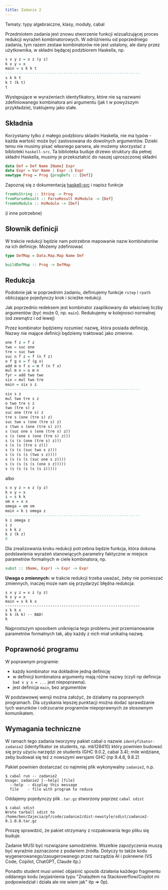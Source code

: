 ```yaml
---
title: Zadanie 2
---
```


Tematy: typy algebraiczne, klasy, moduły, cabal

Przedmiotem zadania jest znowu stworzenie funkcji wizualizującej proces redukcji wyrażeń kombinatorowych. W odróżnieniu od poprzedniego zadania, tym razem zestaw kombinatorów nie jest ustalony, ale dany przez użytkownika, w składni będącej podzbiorem Haskella, np.


``` haskell
s x y z = x z (y z)
k x y = x
main = s k k t
------------------------------------------------------------
s k k t
k t (k t)
t
```

Występujące w wyrażeniach identyfikatory, które nie są nazwami zdefiniowanego kombinatora ani argumentu
(jak t w powyższym przykładzie), traktujemy jako stałe.

## Składnia

Korzystamy tylko z małego podzbioru skladni Haskella, nie ma typów - każda wartość może być zastosowana do dowolnych argumentów.
Dzieki temu nie musimy pisać własnego parsera, ale możemy skorzystać z biblioteki `haskell-src`. Ta biblioteka buduje drzewo struktury dla pełnej składni Haskella, musimy je przekształcić do naszej uproszczonej składni

``` haskell
data Def = Def Name [Name] Expr
data Expr = Var Name | Expr :$ Expr
newtype Prog = Prog {progDefs :: [Def]}
```



Zapoznaj się z dokumentacją [haskell-src](https://hackage.haskell.org/package/haskell-src) i napisz funkcje

``` haskell
fromHsString :: String -> Prog
fromParseResult :: ParseResult HsModule -> [Def]
fromHsModule :: HsModule -> [Def]
```
(i inne potrzebne)

## Słownik definicji

W trakcie redukcji będzie nam potrzebne mapowanie nazw kombinatorów na ich definicje. Możemy zdefiniować

``` haskell
type DefMap = Data.Map.Map Name Def

buildDefMap :: Prog -> DefMap
```

## Redukcja

Podobnie jak w poprzednim zadaniu, definiujemy funkcje `rstep` i `rpath` obliczające pojedynczy krok i ścieżke redukcji.

Jak poprzednio redeksem jest kombinator zaaplikowany do właściwej liczby argumentów (być może 0, np. `main`). Redukujemy w kolejnosci normalnej (od zewnątrz i od lewej)

Przez kombinator będziemy rozumieć nazwę, która posiada definicję. Nazwy nie mające definicji będziemy traktować jako zmienne.



``` haskell
one f z = f z
two = suc one
tre = suc two
suc n f z = f (n f z)
o f g x = f (g x)
add m n f x = m f (n f x)
mul m n = o m n
fyr = add two two
six = mul two tre
main = six s z
------------------------------------------------------------
six s z
mul two tre s z
o two tre s z
two (tre s) z
suc one (tre s) z
tre s (one (tre s) z)
suc two s (one (tre s) z)
s (two s (one (tre s) z))
s (suc one s (one (tre s) z))
s (s (one s (one (tre s) z)))
s (s (s (one (tre s) z)))
s (s (s (tre s z)))
s (s (s (suc two s z)))
s (s (s (s (two s z))))
s (s (s (s (suc one s z))))
s (s (s (s (s (one s z)))))
s (s (s (s (s (s z)))))
```

albo


``` haskell
s x y z = x z (y z)
k x y = x
i = s k k
om x = x x
omega = om om
main = k i omega z
------------------------------------------------------------
k i omega z
i z
s k k z
k z (k z)
0
```

Dla zrealizowania kroku redukcji potrzebna będzie funkcja, która dokona podstawienia wyrażeń stanowiących parametry faktyczne w miejsce parametrów formalnych w ciele kombinatora, np.

``` haskell
subst :: (Name, Expr) -> Expr -> Expr
```
**Uwaga o zmiennych:** w trakcie redukcji trzeba uważać, żeby nie pomieszać zmiennych, inaczej moze nam się przydarzyć błędna redukcja:

```
s x y z = x z (y z)
k x y = x
main = s k k x
------------------------------------------------------------
s k k x
k k (k k) -- BAD!
k
```

Najprostszym sposobem uniknięcia tego problemu jest przemianowanie parametrów formalnych tak, aby każdy z nich miał unikalną nazwę.

## Poprawność programu

W poprawnym programie:
- każdy kombinator ma dokładnie jedną definicję
- w definicji kombinatora argumenty mają różne nazwy (czyli np definicja `bad x y x = ...` jest niepoprawna).
- jest definicja `main`, bez argumentów

W podstawowej wersji można założyć, że działamy na poprawnych programach.
Dla uzyskania lepszej punktacji można dodać sprawdzanie tych warunków i odrzucanie programów niepoprawnych
ze stosownym komunikatem.

## Wymagania techniczne

W ramach tego zadania tworzymy pakiet cabal o nazwie `identyfikator-zadanie2`
(identyfikator ze students, np. mb128410)
który powinien budować się przy użyciu narzędzi ze students (GHC 9.0.2, cabal 3.4);
mile widziane, zeby budowal się też z nowszymi wersjami GHC (np 9.4.8, 9.8.2)

Pakiet powinien dostarczać co najmniej plik wykonywalny `zadanie2`, n.p.

```
$ cabal run -- zadanie2
Usage: zadanie2 [--help] [file]
  --help  - display this message
  file    - file with program to reduce
```

Oddajemy pojedynczy plik `.tar.gz` stworzony poprzez `cabal sdist`

```
$ cabal sdist
Wrote tarball sdist to
/home/ben/Zajecia/pf/code/zadanie2/dist-newstyle/sdist/zadanie2-0.1.0.0.tar.gz
```

Proszę sprawdzić, że pakiet otrzymany z rozpakowania tego pliku się buduje.

Zadanie MUSI być rozwiązane samodzielnie.
Wszelkie zapożyczenia muszą być wyraźnie zaznaczone z podaniem źródła.
Dotyczy to także kodu wygenerowanego/zasugerowanego przez narządzia AI i pokrewne
(VS Code, Copilot, ChatGPT, Claude itp.)

Ponadto student musi umieć objaśnić sposób działania każdego fragmentu oddanego kodu
(wyjaśnienia typu "Znalazłem na Stackoverflow/Copilot mi podpowiedział i działa ale nie wiem jak" itp => 0p).
